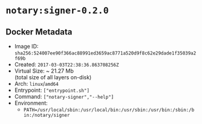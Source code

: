 # `notary:signer-0.2.0`

## Docker Metadata

- Image ID: `sha256:524007ee90f366ac88991ed3659ac8771a520d9f8c62e29dade1f35039a2f69b`
- Created: `2017-03-03T22:38:36.863708256Z`
- Virtual Size: ~ 21.27 Mb  
  (total size of all layers on-disk)
- Arch: `linux`/`amd64`
- Entrypoint: `["entrypoint.sh"]`
- Command: `["notary-signer","--help"]`
- Environment:
  - `PATH=/usr/local/sbin:/usr/local/bin:/usr/sbin:/usr/bin:/sbin:/bin:/notary/signer`
